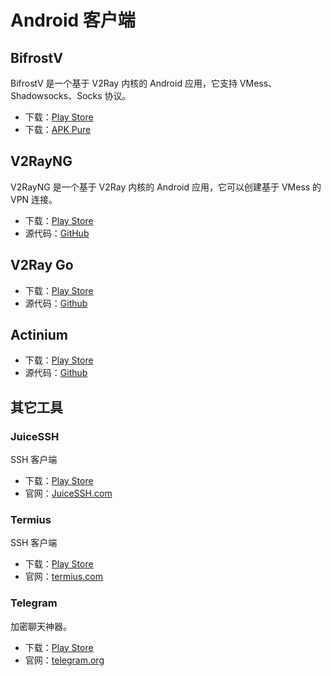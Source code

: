 # Android 客户端

## BifrostV

BifrostV 是一个基于 V2Ray 内核的 Android 应用，它支持 VMess、Shadowsocks、Socks 协议。

* 下载：[Play Store](https://play.google.com/store/apps/details?id=com.github.dawndiy.bifrostv)
* 下载：[APK Pure](https://apkpure.com/bifrostv/com.github.dawndiy.bifrostv)

## V2RayNG

V2RayNG 是一个基于 V2Ray 内核的 Android 应用，它可以创建基于 VMess 的 VPN 连接。

* 下载：[Play Store](https://play.google.com/store/apps/details?id=com.v2ray.ang)
* 源代码：[GitHub](https://github.com/2dust/v2rayNG)

## V2Ray Go

* 下载：[Play Store](https://play.google.com/store/apps/details?id=org.kkdev.v2raygo)
* 源代码：[Github](https://github.com/xiaokangwang/V2RayGO)

## Actinium

* 下载：[Play Store](https://play.google.com/store/apps/details?id=com.v2ray.actinium)
* 源代码：[Github](https://github.com/V2Ray-Android/Actinium)

## 其它工具

### JuiceSSH

SSH 客户端

* 下载：[Play Store](https://play.google.com/store/apps/details?id=com.sonelli.juicessh)
* 官网：[JuiceSSH.com](https://juicessh.com/)

### Termius

SSH 客户端

* 下载：[Play Store](https://play.google.com/store/apps/details?id=com.server.auditor.ssh.client)
* 官网：[termius.com](https://www.termius.com)

### Telegram

加密聊天神器。

* 下载：[Play Store](https://play.google.com/store/apps/details?id=org.telegram.messenger)
* 官网：[telegram.org](https://telegram.org/)

